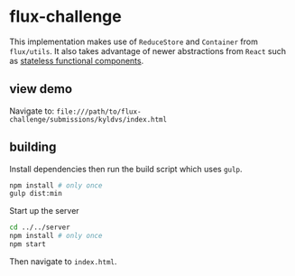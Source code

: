 # flux-challenge

This implementation makes use of `ReduceStore` and `Container` from `flux/utils`. It also takes advantage of newer abstractions from `React` such as [stateless functional  components](http://facebook.github.io/react/blog/2015/10/07/react-v0.14.html#stateless-functional-components).

## view demo

Navigate to: `file:///path/to/flux-challenge/submissions/kyldvs/index.html`

## building

Install dependencies then run the build script which uses `gulp`.

```bash
npm install # only once
gulp dist:min
```

Start up the server

```bash
cd ../../server
npm install # only once
npm start
```

Then navigate to `index.html`.
